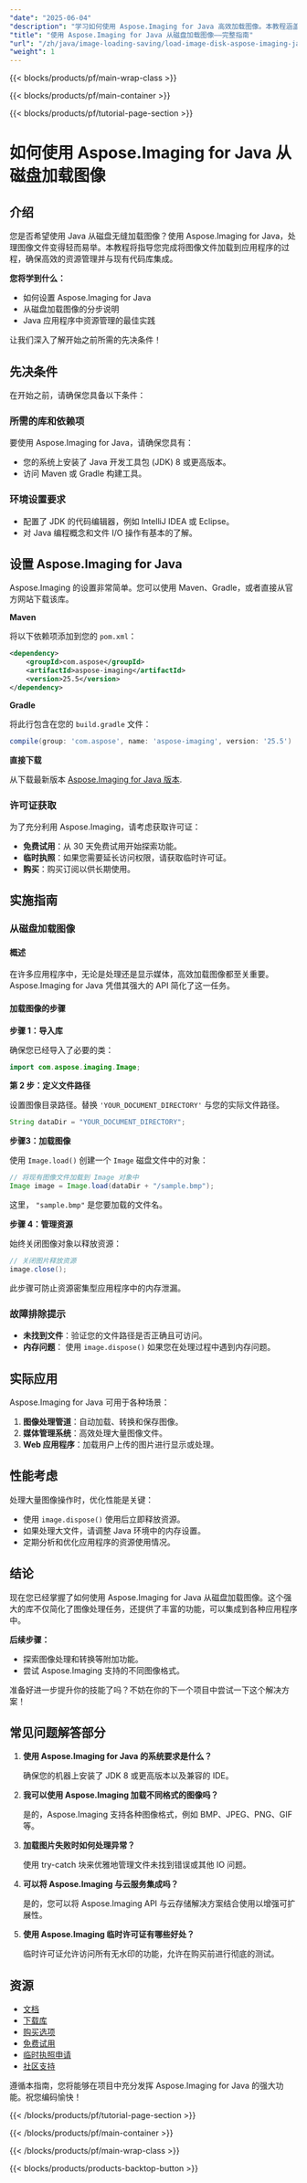 ```yaml
---
"date": "2025-06-04"
"description": "学习如何使用 Aspose.Imaging for Java 高效加载图像。本教程涵盖设置、资源管理和最佳实践。"
"title": "使用 Aspose.Imaging for Java 从磁盘加载图像——完整指南"
"url": "/zh/java/image-loading-saving/load-image-disk-aspose-imaging-java/"
"weight": 1
---
```


{{< blocks/products/pf/main-wrap-class >}}

{{< blocks/products/pf/main-container >}}

{{< blocks/products/pf/tutorial-page-section >}}
# 如何使用 Aspose.Imaging for Java 从磁盘加载图像

## 介绍

您是否希望使用 Java 从磁盘无缝加载图像？使用 Aspose.Imaging for Java，处理图像文件变得轻而易举。本教程将指导您完成将图像文件加载到应用程序的过程，确保高效的资源管理并与现有代码库集成。

**您将学到什么：**
- 如何设置 Aspose.Imaging for Java
- 从磁盘加载图像的分步说明
- Java 应用程序中资源管理的最佳实践

让我们深入了解开始之前所需的先决条件！

## 先决条件

在开始之前，请确保您具备以下条件：

### 所需的库和依赖项

要使用 Aspose.Imaging for Java，请确保您具有：
- 您的系统上安装了 Java 开发工具包 (JDK) 8 或更高版本。
- 访问 Maven 或 Gradle 构建工具。

### 环境设置要求

- 配置了 JDK 的代码编辑器，例如 IntelliJ IDEA 或 Eclipse。
- 对 Java 编程概念和文件 I/O 操作有基本的了解。

## 设置 Aspose.Imaging for Java

Aspose.Imaging 的设置非常简单。您可以使用 Maven、Gradle，或者直接从官方网站下载该库。

**Maven**

将以下依赖项添加到您的 `pom.xml`：

```xml
<dependency>
    <groupId>com.aspose</groupId>
    <artifactId>aspose-imaging</artifactId>
    <version>25.5</version>
</dependency>
```

**Gradle**

将此行包含在您的 `build.gradle` 文件：

```gradle
compile(group: 'com.aspose', name: 'aspose-imaging', version: '25.5')
```

**直接下载**

从下载最新版本 [Aspose.Imaging for Java 版本](https://releases。aspose.com/imaging/java/).

### 许可证获取

为了充分利用 Aspose.Imaging，请考虑获取许可证：
- **免费试用**：从 30 天免费试用开始探索功能。
- **临时执照**：如果您需要延长访问权限，请获取临时许可证。
- **购买**：购买订阅以供长期使用。

## 实施指南

### 从磁盘加载图像

#### 概述

在许多应用程序中，无论是处理还是显示媒体，高效加载图像都至关重要。Aspose.Imaging for Java 凭借其强大的 API 简化了这一任务。

#### 加载图像的步骤

**步骤 1：导入库**

确保您已经导入了必要的类：

```java
import com.aspose.imaging.Image;
```

**第 2 步：定义文件路径**

设置图像目录路径。替换 `'YOUR_DOCUMENT_DIRECTORY'` 与您的实际文件路径。

```java
String dataDir = "YOUR_DOCUMENT_DIRECTORY";
```

**步骤3：加载图像**

使用 `Image.load()` 创建一个 `Image` 磁盘文件中的对象：

```java
// 将现有图像文件加载到 Image 对象中
Image image = Image.load(dataDir + "/sample.bmp");
```

这里， `"sample.bmp"` 是您要加载的文件名。

**步骤 4：管理资源**

始终关闭图像对象以释放资源：

```java
// 关闭图片释放资源
image.close();
```

此步骤可防止资源密集型应用程序中的内存泄漏。

### 故障排除提示

- **未找到文件**：验证您的文件路径是否正确且可访问。
- **内存问题**： 使用 `image.dispose()` 如果您在处理过程中遇到内存问题。

## 实际应用

Aspose.Imaging for Java 可用于各种场景：

1. **图像处理管道**：自动加载、转换和保存图像。
2. **媒体管理系统**：高效处理大量图像文件。
3. **Web 应用程序**：加载用户上传的图片进行显示或处理。

## 性能考虑

处理大量图像操作时，优化性能是关键：

- 使用 `image.dispose()` 使用后立即释放资源。
- 如果处理大文件，请调整 Java 环境中的内存设置。
- 定期分析和优化应用程序的资源使用情况。

## 结论

现在您已经掌握了如何使用 Aspose.Imaging for Java 从磁盘加载图像。这个强大的库不仅简化了图像处理任务，还提供了丰富的功能，可以集成到各种应用程序中。 

**后续步骤：**
- 探索图像处理和转换等附加功能。
- 尝试 Aspose.Imaging 支持的不同图像格式。

准备好进一步提升你的技能了吗？不妨在你的下一个项目中尝试一下这个解决方案！

## 常见问题解答部分

1. **使用 Aspose.Imaging for Java 的系统要求是什么？**

   确保您的机器上安装了 JDK 8 或更高版本以及兼容的 IDE。

2. **我可以使用 Aspose.Imaging 加载不同格式的图像吗？**

   是的，Aspose.Imaging 支持各种图像格式，例如 BMP、JPEG、PNG、GIF 等。

3. **加载图片失败时如何处理异常？**

   使用 try-catch 块来优雅地管理文件未找到错误或其他 IO 问题。

4. **可以将 Aspose.Imaging 与云服务集成吗？**

   是的，您可以将 Aspose.Imaging API 与云存储解决方案结合使用以增强可扩展性。

5. **使用 Aspose.Imaging 临时许可证有哪些好处？**

   临时许可证允许访问所有无水印的功能，允许在购买前进行彻底的测试。

## 资源

- [文档](https://reference.aspose.com/imaging/java/)
- [下载库](https://releases.aspose.com/imaging/java/)
- [购买选项](https://purchase.aspose.com/buy)
- [免费试用](https://releases.aspose.com/imaging/java/)
- [临时执照申请](https://purchase.aspose.com/temporary-license/)
- [社区支持](https://forum.aspose.com/c/imaging/10)

遵循本指南，您将能够在项目中充分发挥 Aspose.Imaging for Java 的强大功能。祝您编码愉快！

{{< /blocks/products/pf/tutorial-page-section >}}

{{< /blocks/products/pf/main-container >}}

{{< /blocks/products/pf/main-wrap-class >}}

{{< blocks/products/products-backtop-button >}}